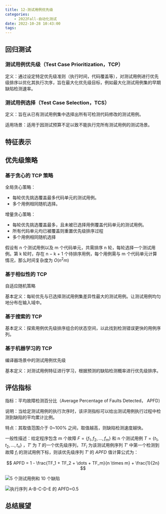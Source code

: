 ```yaml
---
title: 12-测试用例优先级
categories:
    - 2022Fall-自动化测试
date: 2022-10-28 10:43:00
tags:
---
```


## 回归测试

### 测试用例优先级（Test Case Prioritization，TCP）

定义：通过设定特定优先级准则（执行时间，代码覆盖等），对测试用例进行优先级排序以优化其执行次序，旨在最大化优先级目标，例如最大化测试用例集的早期缺陷检测速率。

### 测试用例选择（Test Case Selection，TCS）

定义：旨在从已有测试用例集中选择出所有可检测代码修改的测试用例。

适用场景：适用于因测试预算不足以致不能执行完所有测试用例的测试场景。

## 特征表示

## 优先级策略

### 基于贪心的 TCP 策略

全局贪心策略：

-   每轮优先挑选覆盖最多代码单元的测试用例。
-   多个用例相同随机选择。

增量贪心策略：

-   每轮优先挑选覆盖最多，且未被已选择用例覆盖代码单元的测试用例。
-   所有代码单元均已被覆盖则重置优先级排序过程
-   多个用例相同随机选择

假设有 n 个测试用例以及 m 个代码单元，共需排序 n 轮，每轮选择一个测试用例。第 k 轮时，存在 n − k + 1 个待排序用例，每个用例需与 m 个代码单元计算情况，那么时间复杂度为 $O(n^2m)$

### 基于相似性的 TCP

自适应随机策略

基本定义：每轮优先与已选择测试用例集差异性最大的测试用例。让测试用例均匀地分布在输入域中。

### 基于搜索的 TCP

基本定义：探索用例优先级排序组合的状态空间，以此找到检测错误更快的用例序列。

### 基于机器学习的 TCP

编译器场景中的测试用例优先级

基本定义：对测试用例特征进行学习，根据预测的缺陷检测概率进行优先级排序。

## 评估指标

指标：平均故障检测百分比（Average Percentage of Faults Detected， APFD）

说明：当给定测试用例的执行次序时，该评测指标可以给出测试用例执行过程中检测到缺陷的平均累计比例。

特点：其取值范围介于 0~100% 之间，取值越高，则缺陷检测速度越快。

一般性描述：给定程序包含 m 个故障 $F = \{f_1, f_2, \dots, f_m \}$ 和 n 个测试用例 $T = \{ t_1, t_2, \dots, t_n\}$ ，$T'$ 为 $T$ 的一个优先级序列，$TF_i$ 为该测试用例序列 $T'$ 中第一个检测到故障 $f_i$ 的测试用例下标，则该优先级序列 $T'$ 的 $APFD$ 值计算公式为：

$$
APFD = 1 - \frac{TF_1 + TF_2 + \dots + TF_m}{n \times m} + \frac{1}{2n}
$$

![5 个测试用例和 10 个缺陷](12-%E6%B5%8B%E8%AF%95%E7%94%A8%E4%BE%8B%E4%BC%98%E5%85%88%E7%BA%A7/image-20221028112712131.png)

![执行序列 A-B-C-D-E 的 APFD=0.5](12-%E6%B5%8B%E8%AF%95%E7%94%A8%E4%BE%8B%E4%BC%98%E5%85%88%E7%BA%A7/image-20221028112719367.png)

## 总结展望
